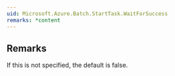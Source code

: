 ```yaml
---  
uid: Microsoft.Azure.Batch.StartTask.WaitForSuccess  
remarks: *content  
---  
```

  
## Remarks  
 If this is not specified, the default is false.